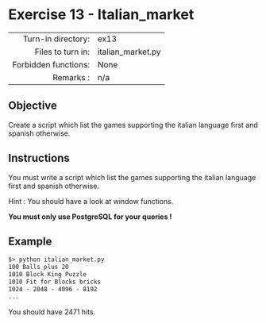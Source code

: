 # Exercise 13 - Italian_market

|                         |                    |
| -----------------------:| ------------------ |
|   Turn-in directory:    |  ex13              |
|   Files to turn in:     |  italian_market.py |
|   Forbidden functions:  |  None              |
|   Remarks :             |  n/a               |

## Objective

Create a script which list the games supporting the italian language first and spanish otherwise. 

## Instructions

You must write a script which list the games supporting the italian language first and spanish otherwise.

Hint : You should have a look at window functions.

**You must only use PostgreSQL for your queries !**

## Example

```txt
$> python italian_market.py
100 Balls plus 20
1010 Block King Puzzle
1010 Fit for Blocks bricks
1024 - 2048 - 4096 - 8192
...
```

You should have 2471 hits.
